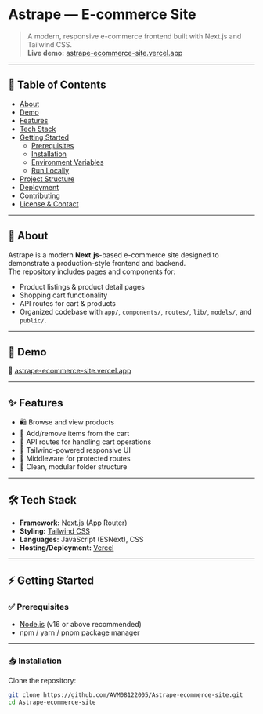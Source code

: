 # Astrape — E-commerce Site

> A modern, responsive e-commerce frontend built with Next.js and Tailwind CSS.  
> **Live demo:** [astrape-ecommerce-site.vercel.app]((https://astrapeonlineshop.vercel.app/))

---

## 📖 Table of Contents

- [About](#about)  
- [Demo](#demo)  
- [Features](#features)  
- [Tech Stack](#tech-stack)  
- [Getting Started](#getting-started)  
  - [Prerequisites](#prerequisites)  
  - [Installation](#installation)  
  - [Environment Variables](#environment-variables)  
  - [Run Locally](#run-locally)  
- [Project Structure](#project-structure)  
- [Deployment](#deployment)  
- [Contributing](#contributing)  
- [License & Contact](#license--contact)

---

## 📌 About

Astrape is a modern **Next.js**-based e-commerce site designed to demonstrate a production-style frontend and backend.  
The repository includes pages and components for:

- Product listings & product detail pages  
- Shopping cart functionality  
- API routes for cart & products  
- Organized codebase with `app/`, `components/`, `routes/`, `lib/`, `models/`, and `public/`.

---

## 🚀 Demo

🔗 [astrape-ecommerce-site.vercel.app]((https://astrapeonlineshop.vercel.app/))

---

## ✨ Features

- 🛍️ Browse and view products  
- 🛒 Add/remove items from the cart  
- 🔄 API routes for handling cart operations  
- 🎨 Tailwind-powered responsive UI  
- 🔑 Middleware for protected routes  
- 📂 Clean, modular folder structure

---

## 🛠️ Tech Stack

- **Framework:** [Next.js](https://nextjs.org/) (App Router)  
- **Styling:** [Tailwind CSS](https://tailwindcss.com/)  
- **Languages:** JavaScript (ESNext), CSS  
- **Hosting/Deployment:** [Vercel](https://vercel.com/)

---

## ⚡ Getting Started

### ✅ Prerequisites

- [Node.js](https://nodejs.org/) (v16 or above recommended)  
- npm / yarn / pnpm package manager  

---

### 📥 Installation

Clone the repository:

```bash
git clone https://github.com/AVM08122005/Astrape-ecommerce-site.git
cd Astrape-ecommerce-site
